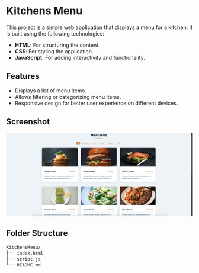 # Kitchens Menu

This project is a simple web application that displays a menu for a kitchen. It is built using the following technologies:

- **HTML**: For structuring the content.
- **CSS**: For styling the application.
- **JavaScript**: For adding interactivity and functionality.

## Features

- Displays a list of menu items.
- Allows filtering or categorizing menu items.
- Responsive design for better user experience on different devices.

## Screenshot

![Kitchens Menu Screenshot](./ss.png)


## Folder Structure

```
KitchensMenu/
├── index.html
├── script.js
└── README.md
```
